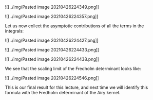 ![[../img/Pasted image 20210426224349.png]]

![[../img/Pasted image 20210426224357.png]]

Let us now collect the asymptotic contributions of all the terms in the integrals:

![[../img/Pasted image 20210426224427.png]]

![[../img/Pasted image 20210426224433.png]]

![[../img/Pasted image 20210426224438.png]]

We see that the scaling limit of the Fredholm determinant looks like: 

![[../img/Pasted image 20210426224546.png]]

This is our final result for this lecture, and next time we will identify this formula with the Fredholm determinant of the Airy kernel.